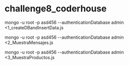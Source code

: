 # challenge8_coderhouse


mongo -u root -p asd456 --authenticationDatabase admin <1_createDBandInsertData.js 

mongo -u root -p asd456 --authenticationDatabase admin <2_MuestraMensajes.js

mongo -u root -p asd456 --authenticationDatabase admin <3_MuestraProductos.js